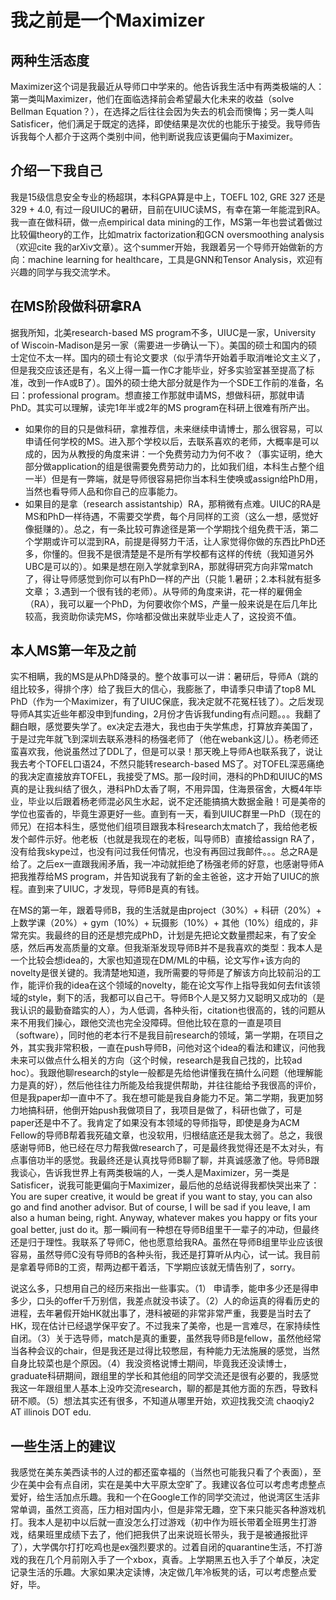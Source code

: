 # 我之前是一个Maximizer

## 两种生活态度
Maximizer这个词是我最近从导师口中学来的。他告诉我生活中有两类极端的人：第一类叫Maximizer，他们在面临选择前会希望最大化未来的收益（solve Bellman Equation？），在选择之后往往会因为失去的机会而懊悔；另一类人叫Satisficer，他们满足于既定的选择，即使结果是次优的也能乐于接受。我导师告诉我每个人都介于这两个类别中间，他判断说我应该更偏向于Maximizer。

## 介绍一下我自己
我是15级信息安全专业的杨超琪，本科GPA算是中上，TOEFL 102, GRE 327 还是 329 + 4.0, 有过一段UIUC的暑研，目前在UIUC读MS，有幸在第一年能混到RA。我一直在做科研，做一点empirical data mining的工作，MS第一年也尝试着做过比较偏theory的工作，比如matrix factorization和GCN oversmoothing analysis（欢迎cite 我的arXiv文章）。这个summer开始，我跟着另一个导师开始做新的方向：machine learning for healthcare，工具是GNN和Tensor Analysis，欢迎有兴趣的同学与我交流学术。

## 在MS阶段做科研拿RA
据我所知，北美research-based MS program不多，UIUC是一家，University of Wiscoin-Madison是另一家（需要进一步确认一下）。美国的硕士和国内的硕士定位不太一样。国内的硕士有论文要求（似乎清华开始着手取消唯论文主义了，但是我交应该还是有，名义上得一篇一作C才能毕业，好多实验室甚至提高了标准，改到一作A或B了）。国外的硕士绝大部分就是作为一个SDE工作前的准备，名曰：professional program。想直接工作那就申请MS，想做科研，那就申请PhD。其实可以理解，读完1年半或2年的MS program在科研上很难有所产出。
- 如果你的目的只是做科研，拿推荐信，未来继续申请博士，那么很容易，可以申请任何学校的MS。进入那个学校以后，去联系喜欢的老师，大概率是可以成的，因为从教授的角度来讲：一个免费劳动力为何不收？（事实证明，绝大部分做application的组是很需要免费劳动力的，比如我们组，本科生占整个组一半）但是有一弊端，就是导师很容易把你当本科生使唤或assign给PhD用，当然也看导师人品和你自己的应事能力。
- 如果目的是拿（research assistantship）RA，那稍微有点难。UIUC的RA是MS和PhD一样待遇，不需要交学费，每个月同样的工资（这么一想，感觉好像挺赚的）。总之，有一条比较可靠途径是第一个学期找个组免费干活，第二个学期或许可以混到RA，前提是得努力干活，让人家觉得你做的东西比PhD还多，你懂的。但我不是很清楚是不是所有学校都有这样的传统（我知道另外UBC是可以的）。如果是想在刚入学就拿到RA，那就得研究方向非常match了，得让导师感觉到你可以有PhD一样的产出（只能 1.暑研；2.本科就有挺多文章； 3.遇到一个很有钱的老师）。从导师的角度来讲，花一样的雇佣金（RA），我可以雇一个PhD，为何要收你个MS，产量一般来说是在后几年比较高，我资助你读完MS，你啥都没做出来就毕业走人了，这投资不值。

## 本人MS第一年及之前
实不相瞒，我的MS是从PhD降录的。整个故事可以一讲：暑研后，导师A（跳的组比较多，得排个序）给了我巨大的信心，我膨胀了，申请季只申请了top8 ML PhD（作为一个Maximizer，有了UIUC保底，我决定就不花冤枉钱了）。之后发现导师A其实近些年都没申到funding，2月份才告诉我funding有点问题。。。我翻了翻白眼，感觉要失学了。ex决定去港大，我也由于失学焦虑，打算放弃美国了，于是过完年就飞到深圳去联系港科的杨强老师了（他在webank这儿）。杨老师还蛮喜欢我，他说虽然过了DDL了，但是可以录！那天晚上导师A也联系我了，说让我去考个TOFEL口语24，不然只能转research-based MS了。对TOFEL深恶痛绝的我决定直接放弃TOFEL，我接受了MS。那一段时间，港科的PhD和UIUC的MS真的是让我纠结了很久，港科PhD太香了啊，不用异国，住海景宿舍，大概4年毕业，毕业以后跟着杨老师混必风生水起，说不定还能搞搞大数据金融！可是美帝的学位也蛮香的，毕竟生源更好一些。直到有一天，看到UIUC群里一PhD（现在的师兄）在招本科生，感觉他们组项目跟我本科research太match了，我给他老板发个邮件示好。他老板（也就是我现在的老板，叫导师B）直接给assign RA了，没有给我skype过，也没有问过我任何情况，也没有再回过我邮件。。。总之RA是给了。之后ex一直跟我闹矛盾，我一冲动就拒绝了杨强老师的好意，也感谢导师A把我推荐给MS program，并告知说我有了新的金主爸爸，这才开始了UIUC的旅程。直到来了UIUC，才发现，导师B是真的有钱。

在MS的第一年，跟着导师B，我的生活就是由project（30\%）+ 科研（20\%）+ 上数学课（20\%）+ gym（10\%）+ 玩摄影（10\%）+ 其他（10\%）组成的，非常充实。我最终的目的还是想完成PhD，计划是先把论文数量攒起来，有了安全感，然后再发高质量的文章。但我渐渐发现导师B并不是我喜欢的类型：我本人是一个比较会想idea的，大家也知道现在DM/ML的中稿，论文写作+该方向的novelty是很关键的。我清楚地知道，我所需要的导师是了解该方向比较前沿的工作，能评价我的idea在这个领域的novelty，能在论文写作上指导我如何去fit该领域的style，剩下的活，我都可以自己干。导师B个人是又努力又聪明又成功的（是我认识的最勤奋踏实的人），为人低调，各种头衔，citation也很高的，钱的问题从来不用我们操心，跟他交流也完全没障碍。但他比较在意的一直是项目（software），同时他的老本行不是我目前research的领域，第一学期，在项目之外，其实我非常积极，一直在push导师B，问他对这个idea的看法和建议，问他我未来可以做点什么相关的方向（这个时候，research是我自己找的，比较ad hoc）。我跟他聊research的style一般都是先给他讲懂我在搞什么问题（他理解能力是真的好），然后他往往力所能及给我提供帮助，并往往能给予我很高的评价，但是我paper却一直中不了。我在想可能是我自身能力不足。第二学期，我更加努力地搞科研，他倒开始push我做项目了，我项目是做了，科研也做了，可是paper还是中不了。我肯定了如果没有本领域的导师指导，即使是身为ACM Fellow的导师B帮着我死磕文章，也没软用，归根结底还是我太弱了。总之，我很感谢导师B，他已经在尽力帮我做research了，可是最终我觉得还是不太对头，有点事倍功半的感觉。我最终还是认真找导师B聊了聊，并真诚感激了他。导师B跟我谈心，告诉我世界上有两类极端的人，一类人是Maximizer，另一类是Satisficer，说我可能更偏向于Maximizer，最后他的总结说得我都快哭出来了：You are super creative, it would be great if you want to stay, you can also go and find another advisor. But of course, I will be sad if you leave, I am also a human being, right.  Anyway, whatever makes you happy or fits your goal better, just do it。那一瞬间有一种想在导师B组里干一辈子的冲动，但最终还是归于理性。我联系了导师C，他也愿意给我RA。虽然在导师B组里毕业应该很容易，虽然导师C没有导师B的各种头衔，我还是打算听从内心，试一试。我目前是拿着导师B的工资，帮两边都干着活，下学期应该就无情告别了，sorry。

说这么多，只想用自己的经历来指出一些事实。（1） 申请季，能申多少还是得申多少，口头的offer千万别信，我差点就没书读了。（2）人的命运真的得看历史的进程，去年暑假开始HK就出事了，港科被砸的非常非常严重，我要是当时去了HK，现在估计已经退学保平安了。不过我来了美帝，也是一言难尽，在家持续性自闭。（3）关于选导师，match是真的重要，虽然我导师B是fellow，虽然他经常当各种会议的chair，但是我还是过得比较憋屈，有种能力无法施展的感觉，当然自身比较菜也是个原因。（4）我没资格说博士期间，毕竟我还没读博士，graduate科研期间，跟组里的学长和其他组的同学交流还是很有必要的，我感觉我这一年跟组里人基本上没咋交流research，聊的都是其他方面的东西，导致科研不顺。（5）想法其实还有很多，不知道从哪里开始，欢迎找我交流 chaoqiy2 AT illinois DOT edu.

## 一些生活上的建议
我感觉在美东美西读书的人过的都还蛮幸福的（当然也可能我只看了个表面），至少在美中会有点自闭，实在是美中大平原太空旷了。我建议各位可以考虑考虑整点爱好，给生活加点乐趣。我和一个在Google工作的同学交流过，他说湾区生活非常单调，虽然工资高，压力相对国内小，但是非常无趣，空下来只能买各种游戏机打。我本人是初中以后就一直没怎么打过游戏（初中作为班长带着全班男生打游戏，结果班里成绩下去了，他们把我供了出来说班长带头，我于是被通报批评了），大学偶尔打打吃鸡也是ex强烈要求的。过着自闭的quarantine生活，不打游戏的我在几个月前刚入手了一个xbox，真香。上学期黑五也入手了个单反，决定记录生活的乐趣。大家如果决定读博，决定做几年冷板凳的话，可以考虑整点爱好，毕。





